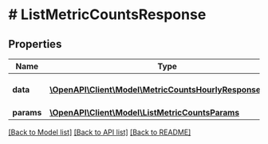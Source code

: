 # # ListMetricCountsResponse

## Properties

Name | Type | Description | Notes
------------ | ------------- | ------------- | -------------
**data** | [**\OpenAPI\Client\Model\MetricCountsHourlyResponseData[]**](MetricCountsHourlyResponseData.md) | The returned resources |
**params** | [**\OpenAPI\Client\Model\ListMetricCountsParams**](ListMetricCountsParams.md) |  |

[[Back to Model list]](../../README.md#models) [[Back to API list]](../../README.md#endpoints) [[Back to README]](../../README.md)
